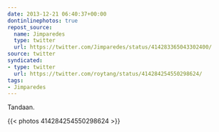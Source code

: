 ```yaml
---
date: 2013-12-21 06:40:37+00:00
dontinlinephotos: true
repost_source:
  name: Jimparedes
  type: twitter
  url: https://twitter.com/Jimparedes/status/414283365043302400/
source: twitter
syndicated:
- type: twitter
  url: https://twitter.com/roytang/status/414284254550298624/
tags:
- Jimparedes
---
```


Tandaan. 

{{< photos 414284254550298624 >}}